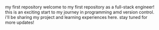 my first repository welcome to my first repository as a full-stack engineer! this is an exciting start to my journey in programming amd version control. i'll be sharing my project and learning experiences here. stay tuned for more updates! 
